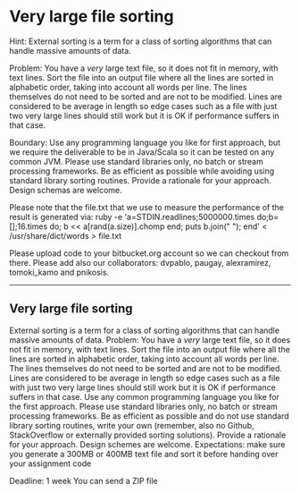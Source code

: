 # Very large file sorting


Hint: External sorting is a term for a class of sorting algorithms that can handle massive amounts of data.

Problem: You have a *very* large text file, so it does not fit in memory, with text lines. Sort the file into an output file where all the lines are sorted in alphabetic order, taking into account all words per line. 
The lines themselves do not need to be sorted and are not to be modified. 
Lines are considered to be average in length so edge cases such as a file with just two very large lines should still work but it is OK if performance suffers in that case.


Boundary: Use any programming language you like for first approach, but we require the deliverable to be in Java/Scala so it can be tested on any common JVM. Please use standard libraries only, no batch or stream processing frameworks. Be as efficient as possible while avoiding using standard library sorting routines. Provide a rationale for your approach. Design schemas are welcome.


Please note that the file.txt that we use to measure the performance of the result is generated via:  ruby -e 'a=STDIN.readlines;5000000.times do;b=[];16.times do; b << a[rand(a.size)].chomp end; puts b.join(" "); end' < /usr/share/dict/words > file.txt

Please upload code to your bitbucket.org account so we can checkout from there. Please add also our collaborators:  dvpablo, paugay,  alexramirez, tomoki_kamo and pnikosis.


-------


Very large file sorting
-------------------------
External sorting is a term for a class of sorting algorithms that can handle massive amounts of data.
Problem: You have a *very* large text file, so it does not fit in memory, with text lines. Sort the file into an output file where all the lines are sorted in alphabetic order, taking into account all words per line. The lines themselves do not need to be sorted and are not to be modified. Lines are considered to be average in length so edge cases such as a file with just two very large lines should still work but it is OK if performance suffers in that case.
Use any common programming language you like for the first approach. Please use standard libraries only, no batch or stream processing frameworks. Be as efficient as possible and do not use standard library sorting routines, write your own (remember, also no Github, StackOverflow or externally provided sorting solutions). Provide a rationale for your approach. Design schemes are welcome.
Expectations: make sure you generate a 300MB or 400MB text file and sort it before handing over your assignment code

Deadline: 1 week
You can send a ZIP file
